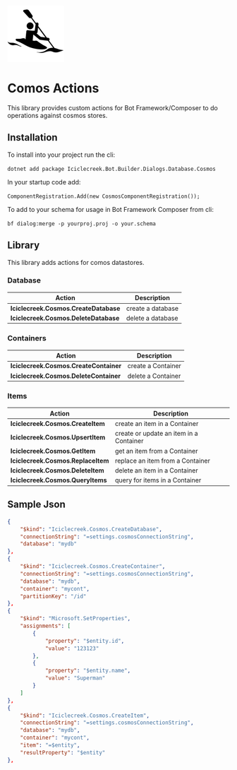 ![icon](icon.png)

# Comos Actions
This library provides custom actions for Bot Framework/Composer to do operations against cosmos stores.

## Installation
To install into your project run the cli:

```dotnet add package Iciclecreek.Bot.Builder.Dialogs.Database.Cosmos```

In your startup code add:

```ComponentRegistration.Add(new CosmosComponentRegistration());```

To add to your schema for usage in Bot Framework Composer from cli:

```bf dialog:merge -p yourproj.proj -o your.schema```

## Library
This library adds actions for comos datastores.

### Database
| Action                                | Description       |
|---------------------------------------|-------------------|
| **Iciclecreek.Cosmos.CreateDatabase** | create a database |
| **Iciclecreek.Cosmos.DeleteDatabase** | delete a database |

### Containers
| Action                                 | Description        |
|----------------------------------------|--------------------|
| **Iciclecreek.Cosmos.CreateContainer** | create a Container |
| **Iciclecreek.Cosmos.DeleteContainer** | delete a Container |

### Items
| Action                             | Description                      |
|------------------------------------|----------------------------------|
| **Iciclecreek.Cosmos.CreateItem**  | create an item in a Container    |
| **Iciclecreek.Cosmos.UpsertItem**  | create or update an item in a Container    |
| **Iciclecreek.Cosmos.GetItem**     | get an item from a Container     |
| **Iciclecreek.Cosmos.ReplaceItem** | replace an item from a Container |
| **Iciclecreek.Cosmos.DeleteItem**  | delete an item in a Container    |
| **Iciclecreek.Cosmos.QueryItems**  | query for items in a Container   |

## Sample Json

```json
{
    "$kind": "Iciclecreek.Cosmos.CreateDatabase",
    "connectionString": "=settings.cosmosConnectionString",
    "database": "mydb"
},
{
    "$kind": "Iciclecreek.Cosmos.CreateContainer",
    "connectionString": "=settings.cosmosConnectionString",
    "database": "mydb",
    "container": "mycont",
    "partitionKey": "/id"
},
{
    "$kind": "Microsoft.SetProperties",
    "assignments": [
        {
            "property": "$entity.id",
            "value": "123123"
        },
        {
            "property": "$entity.name",
            "value": "Superman"
        }
    ]
},
{
    "$kind": "Iciclecreek.Cosmos.CreateItem",
    "connectionString": "=settings.cosmosConnectionString",
    "database": "mydb",
    "container": "mycont",
    "item": "=$entity",
    "resultProperty": "$entity"
},
```
